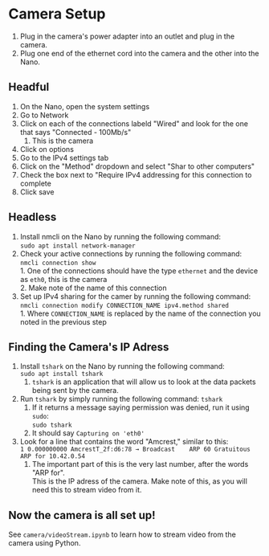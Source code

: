 <h1>Camera Setup</h1>

1. Plug in the camera's power adapter into an outlet and plug in the camera.
2. Plug one end of the ethernet cord into the camera and the other into the Nano.

<h2>Headful</h2>

1. On the Nano, open the system settings
2. Go to Network
3. Click on each of the connections labeld "Wired" and look for the one that says "Connected - 100Mb/s"
    1. This is the camera
4. Click on options
5. Go to the IPv4 settings tab
6. Click on the "Method" dropdown and select "Shar to other computers"
7. Check the box next to "Require IPv4 addressing for this connection to complete
8. Click save

<h2>Headless</h2>

1. Install nmcli on the Nano by running the following command:  
        `sudo apt install network-manager`  
2. Check your active connections by running the following command:  
        `nmcli connection show`  
        1. One of the connections should have the type `ethernet` and the device as `eth0`, this is the camera  
        2. Make note of the name of this connection  
3. Set up IPv4 sharing for the camer by running the following command:  
        `nmcli connection modify CONNECTION_NAME ipv4.method shared`  
        1. Where `CONNECTION_NAME` is replaced by the name of the connection you noted in the previous step

<h2>Finding the Camera's IP Adress</h2>

1. Install `tshark` on the Nano by running the following command:  
  `sudo apt install tshark`  
    1. `tshark` is an application that will allow us to look at the data packets being sent by the camera.   
2. Run `tshark` by simply running the following command:
  `tshark`
    1. If it returns a message saying permission was denied, run it using `sudo`:  
      `sudo tshark`
    2. It should say `Capturing on 'eth0'`   
3. Look for a line that contains the word "Amcrest," similar to this:  
  `1 0.000000000 AmcrestT_2f:d6:78 → Broadcast    ARP 60 Gratuitous ARP for 10.42.0.54`  
    1. The important part of this is the very last number, after the words "ARP for".  
    This is the IP adress of the camera. Make note of this, as you will need this to stream video from it.
    
<h2>Now the camera is all set up!</h2>

See `camera/videoStream.ipynb` to learn how to stream video from the camera using Python.
